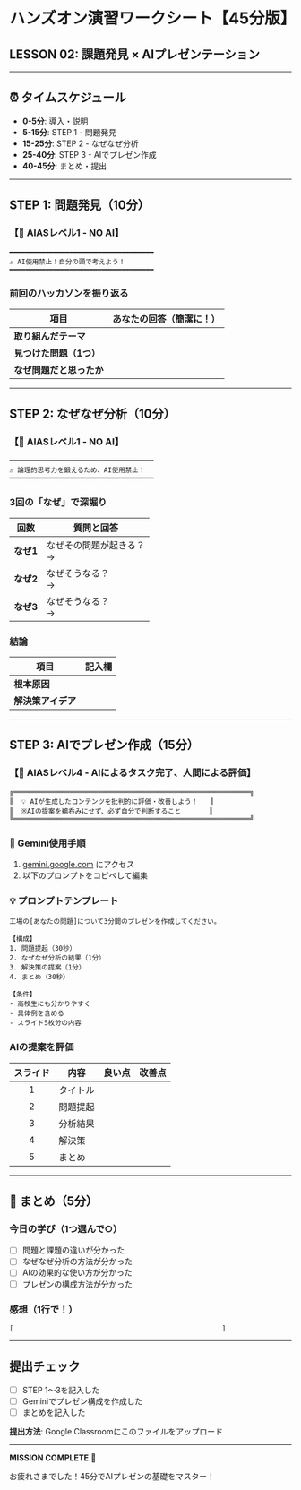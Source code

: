# ハンズオン演習ワークシート【45分版】
## LESSON 02: 課題発見 × AIプレゼンテーション

---

## ⏰ タイムスケジュール
- **0-5分**: 導入・説明
- **5-15分**: STEP 1 - 問題発見
- **15-25分**: STEP 2 - なぜなぜ分析
- **25-40分**: STEP 3 - AIでプレゼン作成
- **40-45分**: まとめ・提出

---

## STEP 1: 問題発見（10分）
### 【🚫 AIASレベル1 - NO AI】
```
━━━━━━━━━━━━━━━━━━━━━━━━━━━━━━━━━━━━
⚠️ AI使用禁止！自分の頭で考えよう！
━━━━━━━━━━━━━━━━━━━━━━━━━━━━━━━━━━━━
```

### 前回のハッカソンを振り返る

| 項目 | あなたの回答（簡潔に！） |
|---|---|
| **取り組んだテーマ** | |
| **見つけた問題（1つ）** | |
| **なぜ問題だと思ったか** | |

---

## STEP 2: なぜなぜ分析（10分）
### 【🚫 AIASレベル1 - NO AI】
```
━━━━━━━━━━━━━━━━━━━━━━━━━━━━━━━━━━━━
⚠️ 論理的思考力を鍛えるため、AI使用禁止！
━━━━━━━━━━━━━━━━━━━━━━━━━━━━━━━━━━━━
```

### 3回の「なぜ」で深堀り

| 回数 | 質問と回答 |
|:---:|---|
| **なぜ1** | なぜその問題が起きる？<br>→ |
| **なぜ2** | なぜそうなる？<br>→ |
| **なぜ3** | なぜそうなる？<br>→ |

### 結論
| 項目 | 記入欄 |
|---|---|
| **根本原因** | |
| **解決策アイデア** | |

---

## STEP 3: AIでプレゼン作成（15分）
### 【🤝 AIASレベル4 - AIによるタスク完了、人間による評価】
```
╔═══════════════════════════════════════════════════════════╗
║  💡 AIが生成したコンテンツを批判的に評価・改善しよう！   ║
║  ※AIの提案を鵜呑みにせず、必ず自分で判断すること       ║
╚═══════════════════════════════════════════════════════════╝
```

### 📱 Gemini使用手順
1. [gemini.google.com](https://gemini.google.com) にアクセス
2. 以下のプロンプトをコピペして編集

### 💡 プロンプトテンプレート
```
工場の[あなたの問題]について3分間のプレゼンを作成してください。

【構成】
1. 問題提起（30秒）
2. なぜなぜ分析の結果（1分）
3. 解決策の提案（1分）
4. まとめ（30秒）

【条件】
- 高校生にも分かりやすく
- 具体例を含める
- スライド5枚分の内容
```

### AIの提案を評価

| スライド | 内容 | 良い点 | 改善点 |
|:---:|---|---|---|
| 1 | タイトル | | |
| 2 | 問題提起 | | |
| 3 | 分析結果 | | |
| 4 | 解決策 | | |
| 5 | まとめ | | |

---

## 📝 まとめ（5分）

### 今日の学び（1つ選んで○）
- [ ] 問題と課題の違いが分かった
- [ ] なぜなぜ分析の方法が分かった
- [ ] AIの効果的な使い方が分かった
- [ ] プレゼンの構成方法が分かった

### 感想（1行で！）
```
[                                                    ]
```

---

## 提出チェック
- [ ] STEP 1〜3を記入した
- [ ] Geminiでプレゼン構成を作成した
- [ ] まとめを記入した

**提出方法**: Google Classroomにこのファイルをアップロード

---

**MISSION COMPLETE** 🎉

お疲れさまでした！45分でAIプレゼンの基礎をマスター！